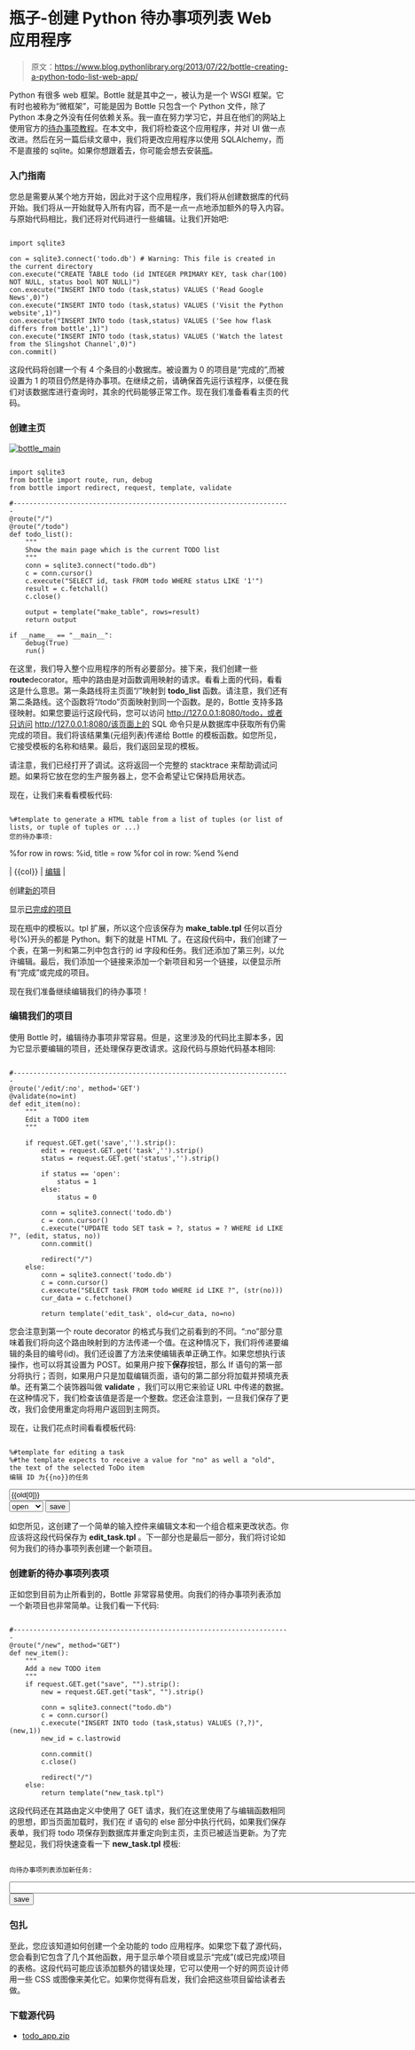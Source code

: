 # 瓶子-创建 Python 待办事项列表 Web 应用程序

> 原文：<https://www.blog.pythonlibrary.org/2013/07/22/bottle-creating-a-python-todo-list-web-app/>

Python 有很多 web 框架。Bottle 就是其中之一，被认为是一个 WSGI 框架。它有时也被称为“微框架”，可能是因为 Bottle 只包含一个 Python 文件，除了 Python 本身之外没有任何依赖关系。我一直在努力学习它，并且在他们的网站上使用官方的[待办事项教程](http://bottlepy.org/docs/dev/tutorial_app.html)。在本文中，我们将检查这个应用程序，并对 UI 做一点改进。然后在另一篇后续文章中，我们将更改应用程序以使用 SQLAlchemy，而不是直接的 sqlite。如果你想跟着去，你可能会想去安装[瓶](http://bottlepy.org/docs/dev/index.html)。

### 入门指南

您总是需要从某个地方开始，因此对于这个应用程序，我们将从创建数据库的代码开始。我们将从一开始就导入所有内容，而不是一点一点地添加额外的导入内容。与原始代码相比，我们还将对代码进行一些编辑。让我们开始吧:

```

import sqlite3

con = sqlite3.connect('todo.db') # Warning: This file is created in the current directory
con.execute("CREATE TABLE todo (id INTEGER PRIMARY KEY, task char(100) NOT NULL, status bool NOT NULL)")
con.execute("INSERT INTO todo (task,status) VALUES ('Read Google News',0)")
con.execute("INSERT INTO todo (task,status) VALUES ('Visit the Python website',1)")
con.execute("INSERT INTO todo (task,status) VALUES ('See how flask differs from bottle',1)")
con.execute("INSERT INTO todo (task,status) VALUES ('Watch the latest from the Slingshot Channel',0)")
con.commit()

```

这段代码将创建一个有 4 个条目的小数据库。被设置为 0 的项目是“完成的”,而被设置为 1 的项目仍然是待办事项。在继续之前，请确保首先运行该程序，以便在我们对该数据库进行查询时，其余的代码能够正常工作。现在我们准备看看主页的代码。

### 创建主页

[![bottle_main](img/6f3d1e8304bad78d927377034a3eb6de.png)](https://www.blog.pythonlibrary.org/wp-content/uploads/2013/07/bottle_main.png)

```

import sqlite3
from bottle import route, run, debug
from bottle import redirect, request, template, validate

#----------------------------------------------------------------------
@route("/")
@route("/todo")
def todo_list():
    """
    Show the main page which is the current TODO list
    """
    conn = sqlite3.connect("todo.db")
    c = conn.cursor()
    c.execute("SELECT id, task FROM todo WHERE status LIKE '1'")
    result = c.fetchall()
    c.close()

    output = template("make_table", rows=result)
    return output

if __name__ == "__main__":
    debug(True)
    run()

```

在这里，我们导入整个应用程序的所有必要部分。接下来，我们创建一些**route**decorator。瓶中的路由是对函数调用映射的请求。看看上面的代码，看看这是什么意思。第一条路线将主页面“/”映射到 **todo_list** 函数。请注意，我们还有第二条路线。这个函数将“/todo”页面映射到同一个函数。是的，Bottle 支持多路径映射。如果您要运行这段代码，您可以访问 http://127.0.0.1:8080/todo，或者只访问 http://127.0.0.1:8080/该页面上的 SQL 命令只是从数据库中获取所有仍需完成的项目。我们将该结果集(元组列表)传递给 Bottle 的模板函数。如您所见，它接受模板的名称和结果。最后，我们返回呈现的模板。

请注意，我们已经打开了调试。这将返回一个完整的 stacktrace 来帮助调试问题。如果将它放在您的生产服务器上，您不会希望让它保持启用状态。

现在，让我们来看看模板代码:

```

%#template to generate a HTML table from a list of tuples (or list of lists, or tuple of tuples or ...)
您的待办事项:

```

%for row in rows: %id, title = row %for col in row: %end %end

| {{col}} | [编辑](/edit/{{id}}) |

创建[新的](/new)项目

显示[已完成的项目](/done)

现在瓶中的模板以。tpl 扩展，所以这个应该保存为 **make_table.tpl** 任何以百分号(%)开头的都是 Python。剩下的就是 HTML 了。在这段代码中，我们创建了一个表，在第一列和第二列中包含行的 id 字段和任务。我们还添加了第三列，以允许编辑。最后，我们添加一个链接来添加一个新项目和另一个链接，以便显示所有“完成”或完成的项目。

现在我们准备继续编辑我们的待办事项！

### 编辑我们的项目

使用 Bottle 时，编辑待办事项非常容易。但是，这里涉及的代码比主脚本多，因为它显示要编辑的项目，还处理保存更改请求。这段代码与原始代码基本相同:

```

#----------------------------------------------------------------------
@route('/edit/:no', method='GET')
@validate(no=int)
def edit_item(no):
    """
    Edit a TODO item
    """

    if request.GET.get('save','').strip():
        edit = request.GET.get('task','').strip()
        status = request.GET.get('status','').strip()

        if status == 'open':
            status = 1
        else:
            status = 0

        conn = sqlite3.connect('todo.db')
        c = conn.cursor()
        c.execute("UPDATE todo SET task = ?, status = ? WHERE id LIKE ?", (edit, status, no))
        conn.commit()

        redirect("/")
    else:
        conn = sqlite3.connect('todo.db')
        c = conn.cursor()
        c.execute("SELECT task FROM todo WHERE id LIKE ?", (str(no)))
        cur_data = c.fetchone()

        return template('edit_task', old=cur_data, no=no)

```

您会注意到第一个 route decorator 的格式与我们之前看到的不同。“:no”部分意味着我们将向这个路由映射到的方法传递一个值。在这种情况下，我们将传递要编辑的条目的编号(id)。我们还设置了方法来使编辑表单正确工作。如果您想执行该操作，也可以将其设置为 POST。如果用户按下**保存**按钮，那么 If 语句的第一部分将执行；否则，如果用户只是加载编辑页面，语句的第二部分将加载并预填充表单。还有第二个装饰器叫做 **validate** ，我们可以用它来验证 URL 中传递的数据。在这种情况下，我们检查该值是否是一个整数。您还会注意到，一旦我们保存了更改，我们会使用重定向将用户返回到主网页。

现在，让我们花点时间看看模板代码:

```

%#template for editing a task
%#the template expects to receive a value for "no" as well a "old", the text of the selected ToDo item
编辑 ID 为{{no}}的任务

```

<form action="/edit/{{no}}" method="get"><input type="text" name="task" value="{{old[0]}}" size="100" maxlength="100"> <select name="status"><option>open</option> <option>closed</option></select> 
<input type="submit" name="save" value="save"></form>

如您所见，这创建了一个简单的输入控件来编辑文本和一个组合框来更改状态。你应该将这段代码保存为 **edit_task.tpl** 。下一部分也是最后一部分，我们将讨论如何为我们的待办事项列表创建一个新项目。

### 创建新的待办事项列表项

正如您到目前为止所看到的，Bottle 非常容易使用。向我们的待办事项列表添加一个新项目也非常简单。让我们看一下代码:

```

#----------------------------------------------------------------------
@route("/new", method="GET")
def new_item():
    """
    Add a new TODO item
    """
    if request.GET.get("save", "").strip():
        new = request.GET.get("task", "").strip()

        conn = sqlite3.connect("todo.db")
        c = conn.cursor()
        c.execute("INSERT INTO todo (task,status) VALUES (?,?)", (new,1))
        new_id = c.lastrowid

        conn.commit()
        c.close()

        redirect("/")
    else:
        return template("new_task.tpl")

```

这段代码还在其路由定义中使用了 GET 请求，我们在这里使用了与编辑函数相同的思想，即当页面加载时，我们在 if 语句的 else 部分中执行代码，如果我们保存表单，我们将 todo 项保存到数据库并重定向到主页，主页已被适当更新。为了完整起见，我们将快速查看一下 **new_task.tpl** 模板:

```

向待办事项列表添加新任务:

```

<form action="/new" method="GET"><input type="text" size="100" maxlength="100" name="task"> <input type="submit" name="save" value="save"></form>

### 包扎

至此，您应该知道如何创建一个全功能的 todo 应用程序。如果您下载了源代码，您会看到它包含了几个其他函数，用于显示单个项目或显示“完成”(或已完成)项目的表格。这段代码可能应该添加额外的错误处理，它可以使用一个好的网页设计师用一些 CSS 或图像来美化它。如果你觉得有启发，我们会把这些项目留给读者去做。

### 下载源代码

*   [todo_app.zip](https://www.blog.pythonlibrary.org/wp-content/uploads/2013/07/todo_app.zip)